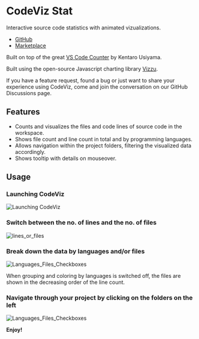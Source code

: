 # CodeViz Stat

Interactive source code statistics with animated vizualizations.

- [GitHub](https://github.com/vizzuhq/codeviz/)
- [Marketplace](https://marketplace.visualstudio.com/items?itemName=vizzuhq.code-viz-stat)

Built on top of the great [VS Code Counter](https://marketplace.visualstudio.com/items?itemName=uctakeoff.vscode-counter) by Kentaro Usiyama.

Built using the open-source Javascript charting library [Vizzu](https://github.com/vizzuhq/vizzu-lib).

If you have a feature request, found a bug or just want to share your experience using CodeViz, come and join the conversation on our GitHub Discussions page.

## Features
- Counts and visualizes the files and code lines of source code in the workspace.
- Shows file count and line count in total and by programming languages.
- Allows navigation within the project folders, filtering the visualized data accordingly.
- Shows tooltip with details on mouseover.

## Usage
### Launching CodeViz
![Launching CodeViz](https://github.com/vizzuhq/codeviz/blob/master/media/guide_1_start.gif)

### Switch between the no. of lines and the no. of files
![lines_or_files](https://github.com/vizzuhq/codeviz/blob/master/media/guide_3_dropdown.gif)

### Break down the data by languages and/or files
![Languages_Files_Checkboxes](https://github.com/vizzuhq/codeviz/blob/master/media/guide_2_checkbox.gif)

When grouping and coloring by languages is switched off, the files are shown in the decreasing order of the line count.

### Navigate through your project by clicking on the folders on the left
![Languages_Files_Checkboxes](https://github.com/vizzuhq/codeviz/blob/master/media/guide_4_navig.gif)

**Enjoy!**
